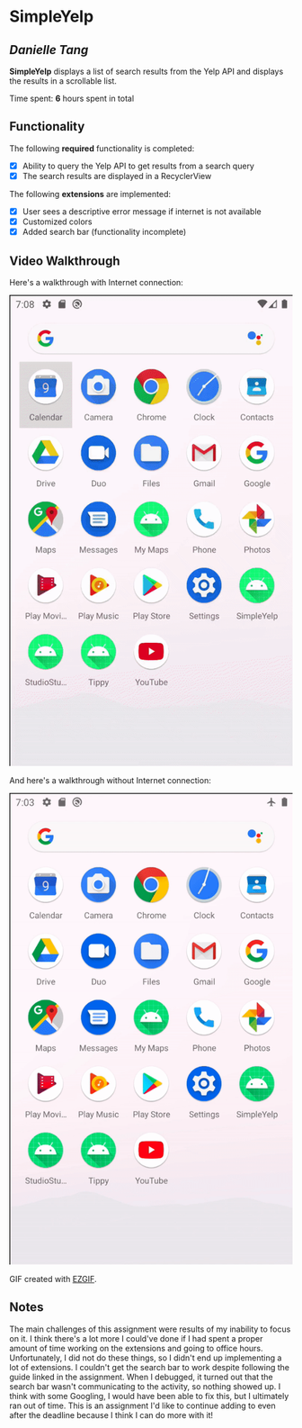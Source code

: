 # SimpleYelp

## *Danielle Tang*

**SimpleYelp** displays a list of search results from the Yelp API and displays the results in a scrollable list. 

Time spent: **6** hours spent in total

## Functionality 

The following **required** functionality is completed:

* [x] Ability to query the Yelp API to get results from a search query
* [x] The search results are displayed in a RecyclerView

The following **extensions** are implemented:

* [x] User sees a descriptive error message if internet is not available
* [x] Customized colors
* [x] Added search bar (functionality incomplete)

## Video Walkthrough

Here's a walkthrough with Internet connection:

<img src='https://github.com/danielletang/CS194A-assignment3/blob/main/gif1.gif' title='Search' width='' alt='Video Walkthrough' />


And here's a walkthrough without Internet connection:

<img src='https://github.com/danielletang/CS194A-assignment3/blob/main/gif2.gif' title='Check Internet' width='' alt='Video Walkthrough' />

GIF created with [EZGIF](https://ezgif.com/video-to-gif/).

## Notes

The main challenges of this assignment were results of my inability to focus on it.
I think there's a lot more I could've done if I had spent a proper amount of time
working on the extensions and going to office hours. Unfortunately, I did not do
these things, so I didn't end up implementing a lot of extensions. I couldn't get
the search bar to work despite following the guide linked in the assignment. When I
debugged, it turned out that the search bar wasn't communicating to the activity, so
nothing showed up. I think with some Googling, I would have been able to fix this,
but I ultimately ran out of time. This is an assignment I'd like to continue adding
to even after the deadline because I think I can do more with it!
